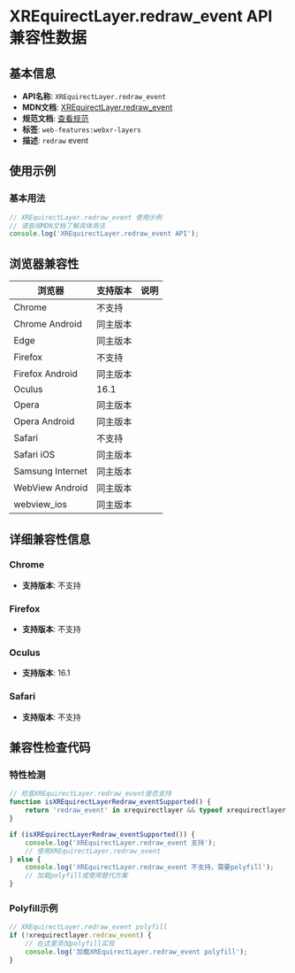 # XREquirectLayer.redraw_event API 兼容性数据

## 基本信息

- **API名称**: `XREquirectLayer.redraw_event`
- **MDN文档**: [XREquirectLayer.redraw_event](https://developer.mozilla.org/docs/Web/API/XREquirectLayer/redraw_event)
- **规范文档**: [查看规范](https://immersive-web.github.io/layers/#dom-xrequirectlayer-onredraw)
- **标签**: `web-features:webxr-layers`
- **描述**: `redraw` event

## 使用示例

### 基本用法

```javascript
// XREquirectLayer.redraw_event 使用示例
// 请查阅MDN文档了解具体用法
console.log('XREquirectLayer.redraw_event API');
```

## 浏览器兼容性

| 浏览器 | 支持版本 | 说明 |
|--------|----------|------|
| Chrome | 不支持 |  |
| Chrome Android | 同主版本 |  |
| Edge | 同主版本 |  |
| Firefox | 不支持 |  |
| Firefox Android | 同主版本 |  |
| Oculus | 16.1 |  |
| Opera | 同主版本 |  |
| Opera Android | 同主版本 |  |
| Safari | 不支持 |  |
| Safari iOS | 同主版本 |  |
| Samsung Internet | 同主版本 |  |
| WebView Android | 同主版本 |  |
| webview_ios | 同主版本 |  |

## 详细兼容性信息

### Chrome

- **支持版本**: 不支持

### Firefox

- **支持版本**: 不支持

### Oculus

- **支持版本**: 16.1

### Safari

- **支持版本**: 不支持

## 兼容性检查代码

### 特性检测

```javascript
// 检查XREquirectLayer.redraw_event是否支持
function isXREquirectLayerRedraw_eventSupported() {
    return 'redraw_event' in xrequirectlayer && typeof xrequirectlayer.redraw_event === 'function';
}

if (isXREquirectLayerRedraw_eventSupported()) {
    console.log('XREquirectLayer.redraw_event 支持');
    // 使用XREquirectLayer.redraw_event
} else {
    console.log('XREquirectLayer.redraw_event 不支持，需要polyfill');
    // 加载polyfill或使用替代方案
}
```

### Polyfill示例

```javascript
// XREquirectLayer.redraw_event polyfill
if (!xrequirectlayer.redraw_event) {
    // 在这里添加polyfill实现
    console.log('加载XREquirectLayer.redraw_event polyfill');
}
```

